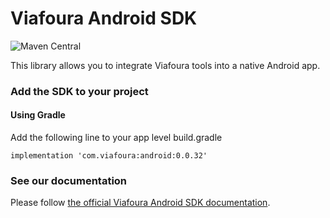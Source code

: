 # Viafoura Android SDK
![Maven Central](https://maven-badges.herokuapp.com/maven-central/com.viafoura/android/badge.svg)

This library allows you to integrate Viafoura tools into a native Android app.

### Add the SDK to your project
#### Using Gradle
Add the following line to your app level build.gradle
```
implementation 'com.viafoura:android:0.0.32'
```

### See our documentation

Please follow [the official Viafoura Android SDK documentation](https://documentation.viafoura.com/docs/add-the-viafoura-android-sdk-to-your-app).
